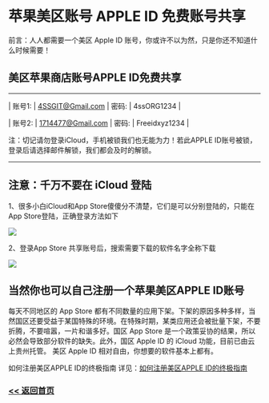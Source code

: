 # 苹果美区账号 APPLE ID 免费账号共享

前言：人人都需要一个美区 Apple ID 账号，你或许不以为然，只是你还不知道什么时候需要！

## 美区苹果商店账号APPLE ID免费共享

<hr>

| 账号1: | 4SSGIT@Gmail.com | 密码: | 4ssORG1234 | 

| 账号2: | 1714477@Gmail.com | 密码: | Freeidxyz1234 | 

注：切记请勿登录iCloud，手机被锁我们也无能为力！若此APPLE ID账号被锁，登录后请选择邮件解锁，我们都会及时的解锁。

<hr>

## 注意：千万不要在 iCloud 登陆

1、很多小白iCloud和App Store傻傻分不清楚，它们是可以分别登陆的，只能在App Store登陆，正确登录方法如下

![](/img/AppStore.jpg)

2、登录App Store 共享账号后，搜索需要下载的软件名字全称下载

![](/img/app1.png)

## 当然你也可以自己注册一个苹果美区APPLE ID账号

每天不同地区的 App Store 都有不同数量的应用下架。下架的原因多种多样，当然国区还要受益于某国特殊的环境。在特殊时期，某类应用还会被批量下架，不要折腾，不要喧嚣，一片和谐多好。国区 App Store 是一个政策妥协的结果，所以必然会导致部分软件的缺失。此外，国区 Apple ID 的 iCloud 功能，目前已由云上贵州托管。
美区 Apple ID 相对自由，你想要的软件基本上都有。

如何注册美区APPLE ID的终极指南 详见：[如何注册美区APPLE ID的终极指南](https://shadowso.github.io/Shadowsocks/apple-id.html)

### [<< 返回首页](https://shadowso.github.io/Shadowsocks/)
